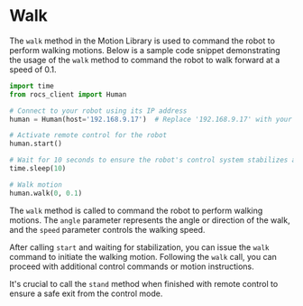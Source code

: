 # Walk

The `walk` method in the Motion Library is used to command the robot to perform walking motions. Below is a sample code
snippet demonstrating the usage of the `walk` method to command the robot to walk forward at a speed of 0.1.

```Python
import time
from rocs_client import Human

# Connect to your robot using its IP address
human = Human(host='192.168.9.17')  # Replace '192.168.9.17' with your robot's actual IP

# Activate remote control for the robot
human.start()

# Wait for 10 seconds to ensure the robot's control system stabilizes after initiating the remote control command start().
time.sleep(10)

# Walk motion
human.walk(0, 0.1)
```

The `walk` method is called to command the robot to perform walking motions. The `angle` parameter represents the angle
or direction of the walk, and the `speed` parameter controls the walking speed.

After calling `start` and waiting for stabilization, you can issue the `walk` command to initiate the walking motion.
Following the `walk` call, you can proceed with additional control commands or motion instructions.

It's crucial to call the `stand` method when finished with remote control to ensure a safe exit from the control mode.
